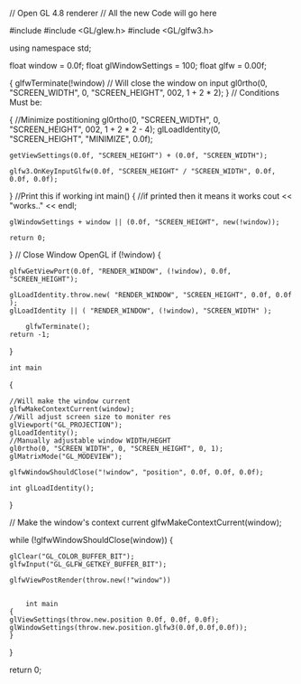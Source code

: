 // Open GL 4.8 renderer
// All the new Code will go here

#include <iostream>
#include <GL/glew.h>
#include <GL/glfw3.h>

using namespace std;

float window = 0.0f;
float glWindowSettings = 100;
float glfw = 0.00f;


{
	glfwTerminate(!window)
		// Will close the window on input
		gl0rtho(0, "SCREEN_WIDTH", 0, "SCREEN_HEIGHT", 002, 1 + 2 * 2);
}
// Conditions Must be:

{
	//Minimize postitioning	
	gl0rtho(0, "SCREEN_WIDTH", 0, "SCREEN_HEIGHT", 002, 1 + 2 * 2 - 4);
	glLoadIdentity(0, "SCREEN_HEIGHT", "MINIMIZE", 0.0f);

	getViewSettings(0.0f, "SCREEN_HEIGHT") + (0.0f, "SCREEN_WIDTH");

	glfw3.OnKeyInputGlfw(0.0f, "SCREEN_HEIGHT" / "SCREEN_WIDTH", 0.0f, 0.0f, 0.0f);


}
//Print this if working
int main()
{
	//if printed then it means it works
	cout << "works.." << endl;

	glWindowSettings + window || (0.0f, "SCREEN_HEIGHT", new(!window));

	return 0;
}
// Close Window OpenGL
if (!window)
{

	glfwGetViewPort(0.0f, "RENDER_WINDOW", (!window), 0.0f, "SCREEN_HEIGHT");
	 
	glLoadIdentity.throw.new( "RENDER_WINDOW", "SCREEN_HEIGHT", 0.0f, 0.0f );
	glLoadIdentity || ( "RENDER_WINDOW", (!window), "SCREEN_WIDTH" );

		glfwTerminate();
	return -1;
}

	int main
{

	//Will make the window current
	glfwMakeContextCurrent(window);
	//Will adjust screen size to moniter res
	glViewport("GL_PROJECTION");
	glLoadIdentity();
	//Manually adjustable window WIDTH/HEGHT
	gl0rtho(0, "SCREEN_WIDTH", 0, "SCREEN_HEIGHT", 0, 1);
	glMatrixMode("GL_MODEVIEW");

	glfwWindowShouldClose("!window", "position", 0.0f, 0.0f, 0.0f);

	int glLoadIdentity();

}


// Make the window's context current
glfwMakeContextCurrent(window);

while (!glfwWindowShouldClose(window))
{

	glClear("GL_COLOR_BUFFER_BIT");
	glfwInput("GL_GLFW_GETKEY_BUFFER_BIT");

	glfwViewPostRender(throw.new(!"window"))


		int main
	{
	glViewSettings(throw.new.position 0.0f, 0.0f, 0.0f);
	glWindowSettings(throw.new.position.glfw3(0.0f,0.0f,0.0f));
	}
}

return 0;
